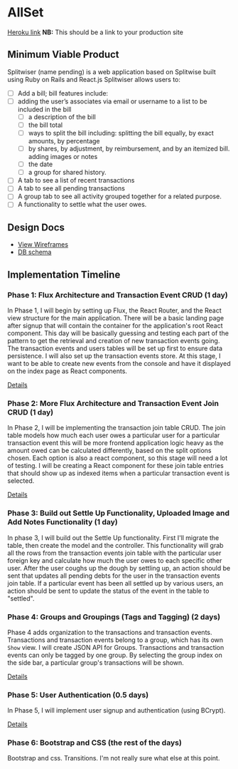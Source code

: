 # AllSet

[Heroku link][heroku] **NB:** This should be a link to your production site

[heroku]: https://splitwiser.herokuapp.com/

## Minimum Viable Product

Splitwiser (name pending) is a web application based on Splitwise built using Ruby on Rails and React.js Splitwiser allows users to:

<!-- This is a Markdown checklist. Use it to keep track of your progress! -->
- [ ] Add a bill; bill features include:
- [ ]	adding the user’s associates via email or username to a list to be included in the bill
  	- [ ] a description of the bill
  	- [ ] the bill total
  	- [ ] ways to split the bill including: splitting the bill equally, by exact  amounts, by percentage
  	- [ ] 	by shares, by adjustment, by reimbursement, and by an itemized bill.
  	adding images or notes
  	- [ ] the date
  	- [ ] a group for shared history.
- [ ] A tab to see a list of recent transactions
- [ ] A tab to see all pending transactions
- [ ] A group tab to see all activity grouped together for a related purpose.
- [ ] A functionality to settle what the user owes.

## Design Docs
* [View Wireframes][view]
* [DB schema][schema]

[view]: ./docs/views.md
[schema]: ./docs/schema.md

## Implementation Timeline

### Phase 1: Flux Architecture and Transaction Event CRUD (1 day)

In Phase 1, I will begin by setting up Flux, the React Router, and the React view
structure for the main application. There will be a basic landing page after signup
that will contain the container for the application's root React component.
This day will be basically guessing and testing each part of the pattern to get
the retrieval and creation of new transaction events going. The transaction events
and users tables will be set up first to ensure data persistence. I will also set
up the transaction events store. At this stage, I want to be able to create new
events from the console and have it displayed on the index page as React components.

[Details][phase-one]

### Phase 2: More Flux Architecture and Transaction Event Join CRUD (1 day)

In Phase 2, I will be implementing the transaction join table CRUD. The join
table models how much each user owes a particular user for a particular transaction event
this will be more frontend application logic heavy as the amount owed can be calculated
differently, based on the split options chosen. Each option is also a react component,
so this stage will need a lot of testing. I will be creating a React component for
these join table entries that should show up as indexed items when a particular
transaction event is selected.

[Details][phase-two]

### Phase 3: Build out Settle Up Functionality, Uploaded Image and Add Notes Functionality (1 day)

In phase 3, I will build out the Settle Up functionality. First I'll migrate the table,
then create the model and the controller. This functionality will grab all the rows
from the transaction events join table with the particular user foreign key and calculate
how much the user owes to each specific other user. After the user coughs up the dough by
settling up, an action should be sent that updates all pending debts for the user
in the transaction events join table. If a particular event has been all settled up
by various users, an action should be sent to update the status of the event in the
table to "settled".

### Phase 4: Groups and Groupings (Tags and Tagging) (2 days)

Phase 4 adds organization to the transactions and transaction events. Transactions
and transaction events belong to a group, which has its own `Show` view. I will
create JSON API for Groups. Transactions and transaction events can only be tagged
by one group. By selecting the group index on the side bar, a particular group's
transactions will be shown.

[Details][phase-four]

### Phase 5: User Authentication (0.5 days)

In Phase 5, I will implement user signup and authentication (using BCrypt).

[Details][phase-five]


### Phase 6: Bootstrap and CSS (the rest of the days)

Bootstrap and css. Transitions. I'm not really sure what else at this point.

[phase-one]: ./docs/phases/phase1.md
[phase-two]: ./docs/phases/phase2.md
[phase-three]: ./docs/phases/phase3.md
[phase-four]: ./docs/phases/phase4.md
[phase-five]: ./docs/phases/phase5.md
